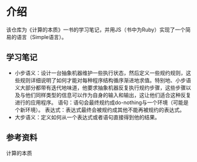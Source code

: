 # 介绍
该仓库为《计算的本质》一书的学习笔记，并用JS（书中为Ruby）实现了一个简易的语言（Simple语言）。
## 学习笔记
- 小步语义：设计一台抽象机器维护一些执行状态，然后定义一些规约规则，这些规则详细说明了如何才能对每种程序结构循序渐进地求值。特别地、小步语义大部分都带有迭代地味道，他要求抽象机器反复执行规约步骤，这些步骤以及与他们同样类型的信息可以作为自身的输入和输出，这让他们适合这种反复进行的应用程序。
语句：语句会最终规约成do-nothing与一个环境（可能是个新环境）。
表达式：表达式最终会被规约成其他不能再被规约的表达式。
- 大步语义：定义如何从一个表达式或者语句直接得到他的结果。
## 参考资料
计算的本质
